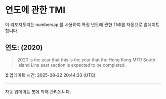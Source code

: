 
# 연도에 관한 TMI

이 리포지토리는 numbersapi를 사용하여 특정 년도에 관한 TMI를 자동으로 업데이트합니다.

## 연도: (2020)
> 2020 is the year that this is the year that the Hong Kong MTR South Island Line east section is expected to be completed.

⏳ 업데이트 시간: 2025-08-22 20:44:33 (UTC)

---
자동 업데이트 봇에 의해 관리됩니다.
